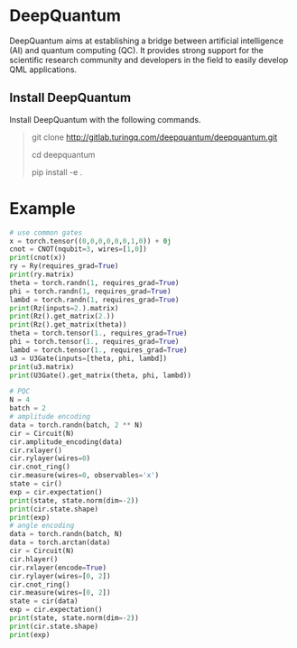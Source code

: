 # DeepQuantum

DeepQuantum aims at establishing a bridge between artificial intelligence (AI) and quantum computing (QC). It provides strong support for the scientific research community and developers in the field to easily develop QML applications.

## Install DeepQuantum

Install DeepQuantum with the following commands.

> git clone http://gitlab.turingq.com/deepquantum/deepquantum.git
>
> cd deepquantum
>
> pip install -e .

# Example

```python
# use common gates
x = torch.tensor((0,0,0,0,0,0,1,0)) + 0j
cnot = CNOT(nqubit=3, wires=[1,0])
print(cnot(x))
ry = Ry(requires_grad=True)
print(ry.matrix)
theta = torch.randn(1, requires_grad=True)
phi = torch.randn(1, requires_grad=True)
lambd = torch.randn(1, requires_grad=True)
print(Rz(inputs=2.).matrix)
print(Rz().get_matrix(2.))
print(Rz().get_matrix(theta))
theta = torch.tensor(1., requires_grad=True)
phi = torch.tensor(1., requires_grad=True)
lambd = torch.tensor(1., requires_grad=True)
u3 = U3Gate(inputs=[theta, phi, lambd])
print(u3.matrix)
print(U3Gate().get_matrix(theta, phi, lambd))

# PQC
N = 4
batch = 2
# amplitude encoding
data = torch.randn(batch, 2 ** N)
cir = Circuit(N)
cir.amplitude_encoding(data)
cir.rxlayer()
cir.rylayer(wires=0)
cir.cnot_ring()
cir.measure(wires=0, observables='x')
state = cir()
exp = cir.expectation()
print(state, state.norm(dim=-2))
print(cir.state.shape)
print(exp)
# angle encoding
data = torch.randn(batch, N)
data = torch.arctan(data)
cir = Circuit(N)
cir.hlayer()
cir.rxlayer(encode=True)
cir.rylayer(wires=[0, 2])
cir.cnot_ring()
cir.measure(wires=[0, 2])
state = cir(data)
exp = cir.expectation()
print(state, state.norm(dim=-2))
print(cir.state.shape)
print(exp)
```

